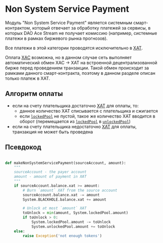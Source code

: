 # Non System Service Payment

Модуль "Non System Service Payment" является системным смарт-контрактом, который отвечает за
обработку платежей за сервисы, в которых DAO Ace Stream не получает комиссию
(например, системные платежи в рамках биржевого рынка прогнозов).

Все платежи в этой категории проводятся исключительно в [XAT][2].

Оплата [XAC][1] возможна, но в данном случае сеть выполняет автоматический обмен
XAC -> XAT на встроенной децентрализованной бирже перед проведением транзакции.
Такой обмен происходит за рамками данного смарт-контракта, поэтому в данном разделе
описан только платеж в XAT.


## Алгоритм оплаты

- если на счету плательщика достаточно [XAT][2] для оплаты, то:
    - данное количество XAT списывается с плательщика и сжигается
    - если [`lockedPool`][5] не пустой, такое же количество XAT вводится в оборот (перемещается из [`lockedPool`][5] в [`unlockedPool`][6])
- если на счету плательщика недостаточно [XAT][2] для оплаты, транзакция не может быть проведена


## Псевдокод

```python

def makeNonSystemServicePayment(sourceAccount, amount):
    """
    sourceAccount - the payer account
    amount - amount of payment in XAT
    """
    if sourceAccount.balance.xat >= amount:
        # Burn `amount` XAT from the source account
        sourceAccount.balance.xat -= amount
        System.BLACKHOLE.balance.xat += amount

        # Unlock at most `amount` XAT
        toUnlock = min(amount, System.lockedPool.amount)
        if toUnlock > 0:
            System.lockedPool.amount -= toUnlock
            System.unlockedPool.amount += toUnlock
    else:
        raise Exception('not enough tokens')

```


[1]: ../system-tokens/ace-coin.md
[2]: ../system-tokens/ace-token.md
[5]: ../glossary/system-pools.md#lockedpool
[6]: ../glossary/system-pools.md#unlockedpool
